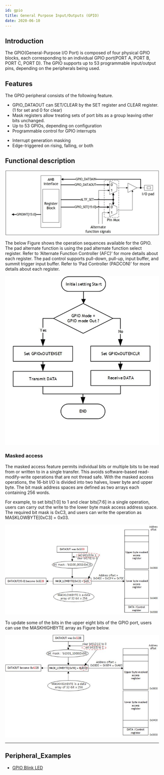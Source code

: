 ```yaml
---
id: gpio
title: General Purpose Input/Outputs (GPIO)
date: 2020-06-10
---
```


## Introduction
The GPIO(General-Purpose I/O Port) is composed of four physical GPIO blocks, each corresponding to an individual GPIO port(PORT A, PORT B, PORT C, PORT D). The GPIO supports up to 53 programmable input/output pins, depending on the peripherals being used.


## Features 
The GPIO peripheral consists of the following feature.

  * GPIO_DATAOUT can SET/CLEAR by the SET register and CLEAR register.(1 for set and 0 for clear)  
  * Mask registers allow treating sets of port bits as a group leaving other bits unchanged.
  * Up to 53 GPIOs, depending on configuration
  * Programmable control for GPIO interrupts
   - Interrupt generation masking
   - Edge-triggered on rising, falling, or both

## Functional description

![](/img/products/w7500p/peripheral/gpio_block_diagram.jpg "Figure 1 GPIO block diagram")

The below Figure shows the operation sequences available for the GPIO.
The pad alternate function is using the pad alternate function select register.
Refer to ‘Alternate Function Controller (AFC)’ for more details about each register.
The pad control supports pull-down, pull-up, input buffer, and summit trigger input buffer.
Refer to ‘Pad Controller (PADCON)’ for more details about each register.


![](/img/products/w7500p/peripheral/gpio_flow_chart2.jpg "Figure 2 GPIO flow chart")

### Masked access
The masked access feature permits individual bits or multiple bits to be read from or written to in a single transfer. This avoids software-based read-modify-write operations that are not thread safe. With the masked access operations, the 16-bit I/O is divided into two halves, lower byte and upper byte. The bit mask address spaces are defined as two arrays each containing 256 words.

For example, to set bits[1:0] to 1 and clear bits[7:6] in a single operation, users can carry out the write to the lower byte mask access address space. The required bit mask is 0xC3, and users can write the operation as MASKLOWBYTE[0xC3] = 0x03. 

![](/img/products/w7500p/peripheral/mask_lowbyte_access.jpg "Figure 3 mask lowbyte access")

To update some of the bits in the upper eight bits of the GPIO port, users can use the MASKHIGHBYTE array as Figure below.

![](/img/products/w7500p/peripheral/mask_highbyte_access.jpg "Figure 4 mask highbyte access")

------------------------------

## Peripheral_Examples
- [GPIO Blink LED](blink_led.md)
